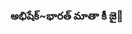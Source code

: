 ### అభిషేక్~భారత్ మాతా కీ జై🚩

<!--
**s546553/s546553** is a ✨ _special_ ✨ repository because its `README.md` (this file) appears on your GitHub profile.

- 🔭 I’m currently working on JAVA
- 🌱 I’m currently learning GitHub
- 👯 I’m looking to collaborate on Application Development
- 💬 Ask me about My NATION 
- 📫 How to reach me: 660568163
